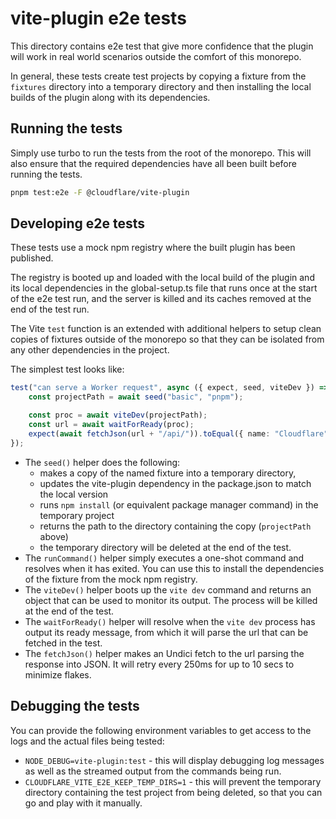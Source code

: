 # vite-plugin e2e tests

This directory contains e2e test that give more confidence that the plugin will work in real world scenarios outside the comfort of this monorepo.

In general, these tests create test projects by copying a fixture from the `fixtures` directory into a temporary directory and then installing the local builds of the plugin along with its dependencies.

## Running the tests

Simply use turbo to run the tests from the root of the monorepo.
This will also ensure that the required dependencies have all been built before running the tests.

```sh
pnpm test:e2e -F @cloudflare/vite-plugin
```

## Developing e2e tests

These tests use a mock npm registry where the built plugin has been published.

The registry is booted up and loaded with the local build of the plugin and its local dependencies in the global-setup.ts file that runs once at the start of the e2e test run, and the server is killed and its caches removed at the end of the test run.

The Vite `test` function is an extended with additional helpers to setup clean copies of fixtures outside of the monorepo so that they can be isolated from any other dependencies in the project.

The simplest test looks like:

```ts
test("can serve a Worker request", async ({ expect, seed, viteDev }) => {
	const projectPath = await seed("basic", "pnpm");

	const proc = await viteDev(projectPath);
	const url = await waitForReady(proc);
	expect(await fetchJson(url + "/api/")).toEqual({ name: "Cloudflare" });
});
```

- The `seed()` helper does the following:
  - makes a copy of the named fixture into a temporary directory,
  - updates the vite-plugin dependency in the package.json to match the local version
  - runs `npm install` (or equivalent package manager command) in the temporary project
  - returns the path to the directory containing the copy (`projectPath` above)
  - the temporary directory will be deleted at the end of the test.
- The `runCommand()` helper simply executes a one-shot command and resolves when it has exited. You can use this to install the dependencies of the fixture from the mock npm registry.
- The `viteDev()` helper boots up the `vite dev` command and returns an object that can be used to monitor its output. The process will be killed at the end of the test.
- The `waitForReady()` helper will resolve when the `vite dev` process has output its ready message, from which it will parse the url that can be fetched in the test.
- The `fetchJson()` helper makes an Undici fetch to the url parsing the response into JSON. It will retry every 250ms for up to 10 secs to minimize flakes.

## Debugging the tests

You can provide the following environment variables to get access to the logs and the actual files being tested:

- `NODE_DEBUG=vite-plugin:test` - this will display debugging log messages as well as the streamed output from the commands being run.
- `CLOUDFLARE_VITE_E2E_KEEP_TEMP_DIRS=1` - this will prevent the temporary directory containing the test project from being deleted, so that you can go and play with it manually.
